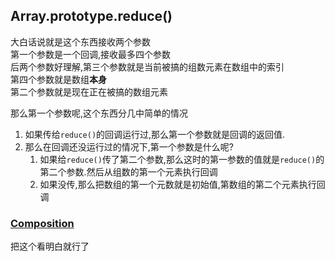 ## Array.prototype.reduce()
大白话说就是这个东西接收两个参数  
第一个参数是一个回调,接收最多四个参数  
后两个参数好理解,第三个参数就是当前被搞的组数元素在数组中的索引  
第四个参数就是数组**本身**  
第二个参数就是现在正在被搞的数组元素  

那么第一个参数呢,这个东西分几中简单的情况
1. 如果传给`reduce()`的回调运行过,那么第一个参数就是回调的返回值.
2. 那么在回调还没运行过的情况下,第一个参数是什么呢?
   1. 如果给`reduce()`传了第二个参数,那么这时的第一参数的值就是`reduce()`的第二个参数.然后从组数的第一个元素执行回调
   2. 如果没传,那么把数组的第一个元数就是初始值,第数组的第二个元素执行回调

### [Composition](https://developer.mozilla.org/en-US/docs/Web/JavaScript/Guide/Using_promises#composition)
把这个看明白就行了